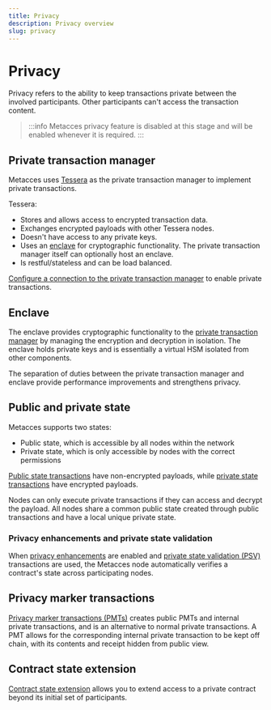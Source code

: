 ```yaml
---
title: Privacy
description: Privacy overview
slug: privacy
---
```


# Privacy

Privacy refers to the ability to keep transactions private between the involved participants. Other participants can't access the transaction content.

> :::info Metacces privacy feature is disabled at this stage and will be enabled whenever it is required. :::

## Private transaction manager

Metacces uses [Tessera](https://docs.tessera.consensys.net/en/stable/) as the private transaction manager to implement private transactions.

Tessera:

- Stores and allows access to encrypted transaction data.
- Exchanges encrypted payloads with other Tessera nodes.
- Doesn't have access to any private keys.
- Uses an [enclave](#enclave) for cryptographic functionality. The private transaction manager itself can optionally host an enclave.
- Is restful/stateless and can be load balanced.

[Configure a connection to the private transaction manager](../configure-and-manage/configure/private-transaction-manager.md) to enable private transactions.

## Enclave

The enclave provides cryptographic functionality to the [private transaction manager](#private-transaction-manager) by managing the encryption and decryption in isolation. The enclave holds private keys and is essentially a virtual HSM isolated from other components.

The separation of duties between the private transaction manager and enclave provide performance improvements and strengthens privacy.

## Public and private state

Metacces supports two states:

- Public state, which is accessible by all nodes within the network
- Private state, which is only accessible by nodes with the correct permissions

[Public state transactions](./privacy/private-and-public.md#public-transactions) have non-encrypted payloads, while [private state transactions](./privacy/private-and-public.md#private-transactions) have encrypted payloads.

Nodes can only execute private transactions if they can access and decrypt the payload. All nodes share a common public state created through public transactions and have a local unique private state.

### Privacy enhancements and private state validation

When [privacy enhancements](./privacy/privacy-enhancements.md) are enabled and [private state validation (PSV)](./privacy/privacy-enhancements.md#private-state-validation) transactions are used, the Metacces node automatically verifies a contract's state across participating nodes.

## Privacy marker transactions

[Privacy marker transactions (PMTs)](./privacy/privacy-marker-transactions.md) creates public PMTs and internal private transactions, and is an alternative to normal private transactions. A PMT allows for the corresponding internal private transaction to be kept off chain, with its contents and receipt hidden from public view.

## Contract state extension

[Contract state extension](./privacy/contract-extension.md) allows you to extend access to a private contract beyond its initial set of participants.
